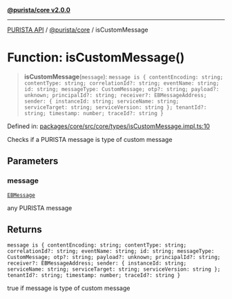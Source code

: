 [**@purista/core v2.0.0**](../README.md)

***

[PURISTA API](../../../packages.md) / [@purista/core](../README.md) / isCustomMessage

# Function: isCustomMessage()

> **isCustomMessage**(`message`): `message is { contentEncoding: string; contentType: string; correlationId?: string; eventName: string; id: string; messageType: CustomMessage; otp?: string; payload?: unknown; principalId?: string; receiver?: EBMessageAddress; sender: { instanceId: string; serviceName: string; serviceTarget: string; serviceVersion: string }; tenantId?: string; timestamp: number; traceId?: string }`

Defined in: [packages/core/src/core/types/isCustomMessage.impl.ts:10](https://github.com/puristajs/purista/blob/master/packages/core/src/core/types/isCustomMessage.impl.ts#L10)

Checks if a PURISTA message is type of custom message

## Parameters

### message

[`EBMessage`](../type-aliases/EBMessage.md)

any PURISTA message

## Returns

`message is { contentEncoding: string; contentType: string; correlationId?: string; eventName: string; id: string; messageType: CustomMessage; otp?: string; payload?: unknown; principalId?: string; receiver?: EBMessageAddress; sender: { instanceId: string; serviceName: string; serviceTarget: string; serviceVersion: string }; tenantId?: string; timestamp: number; traceId?: string }`

true if message is type of custom message
